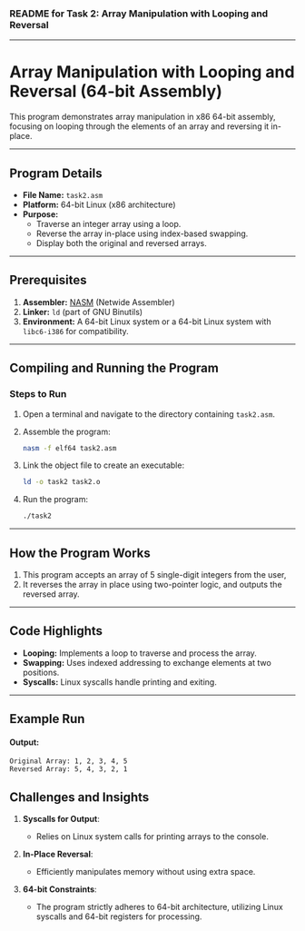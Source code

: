 
### **README for Task 2: Array Manipulation with Looping and Reversal**

---

# Array Manipulation with Looping and Reversal (64-bit Assembly)

This program demonstrates array manipulation in x86 64-bit assembly, focusing on looping through the elements of an array and reversing it in-place.

---

## **Program Details**
- **File Name:** `task2.asm`
- **Platform:** 64-bit Linux (x86 architecture)
- **Purpose:**
  - Traverse an integer array using a loop.
  - Reverse the array in-place using index-based swapping.
  - Display both the original and reversed arrays.

---

## **Prerequisites**
1. **Assembler:** [NASM](https://nasm.us/) (Netwide Assembler)
2. **Linker:** `ld` (part of GNU Binutils)
3. **Environment:** A 64-bit Linux system or a 64-bit Linux system with `libc6-i386` for compatibility.

---

## **Compiling and Running the Program**
### **Steps to Run**
1. Open a terminal and navigate to the directory containing `task2.asm`.

2. Assemble the program:
   ```bash
   nasm -f elf64 task2.asm
   ```

3. Link the object file to create an executable:
   ```bash
   ld -o task2 task2.o
   ```

4. Run the program:
   ```bash
   ./task2
   ```
---

## **How the Program Works**
1. This program accepts an array of 5 single-digit integers from the user,
2. It reverses the array in place using two-pointer logic, and outputs the reversed array.

---

## **Code Highlights**
- **Looping:** Implements a loop to traverse and process the array.
- **Swapping:** Uses indexed addressing to exchange elements at two positions.
- **Syscalls:** Linux syscalls handle printing and exiting.

---

## **Example Run**

#### Output:
```
Original Array: 1, 2, 3, 4, 5
Reversed Array: 5, 4, 3, 2, 1
```
## **Challenges and Insights**
1. **Syscalls for Output**:
   - Relies on Linux system calls for printing arrays to the console.

2. **In-Place Reversal**:
   - Efficiently manipulates memory without using extra space.

3. **64-bit Constraints**:
   - The program strictly adheres to 64-bit architecture, utilizing Linux syscalls and 64-bit registers for processing.